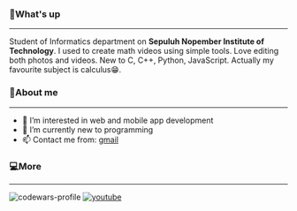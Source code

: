 ### 🤙What's up
---
Student of Informatics department on **Sepuluh Nopember Institute of Technology**. I used to create math videos using simple tools. Love editing both photos and videos. New to C, C++, Python, JavaScript. Actually my favourite subject is calculus😁.

### 🙆About me
---
- 👀 I’m interested in web and mobile app development
- 🌱 I’m currently new to programming
- 📫 Contact me from: [gmail](ardanatha04@gmail.com)

### 💻More
---
![codewars-profile](https://www.codewars.com/users/hihanghoeng33/badges/large)
[![youtube](https://upload.wikimedia.org/wikipedia/commons/b/b8/YouTube_Logo_2017.svg)](http://www.youtube.com/@ArdaMathid)





